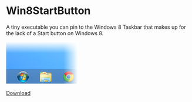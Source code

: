# Win8StartButton

A tiny executable you can pin to the Windows 8 Taskbar that makes up for the lack of a Start button on Windows 8.

![Screen shot](https://github.com/duncansmart/Win8StartButton/blob/master/Screenshot.png?raw=true)

[Download](https://github.com/downloads/duncansmart/Win8StartButton/Win8StartButton.zip)